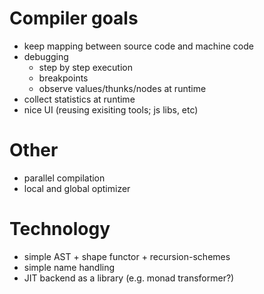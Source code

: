 # Compiler goals

- keep mapping between source code and machine code
- debugging
  - step by step execution
  - breakpoints
  - observe values/thunks/nodes at runtime
- collect statistics at runtime
- nice UI (reusing exisiting tools; js libs, etc)

# Other

- parallel compilation
- local and global optimizer

# Technology

- simple AST + shape functor + recursion-schemes
- simple name handling
- JIT backend as a library (e.g. monad transformer?)
